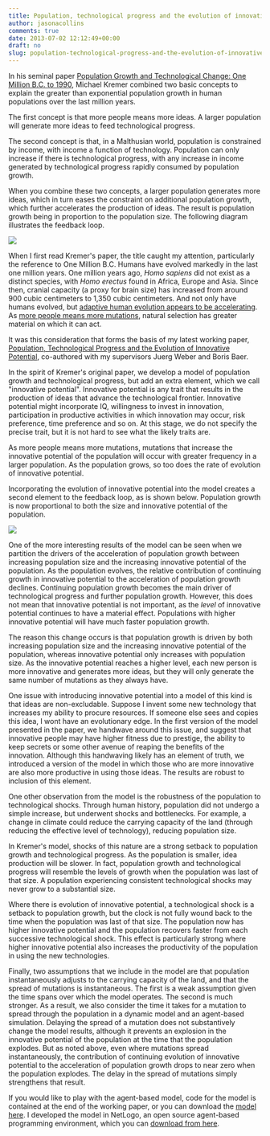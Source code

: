 ```yaml
---
title: Population, technological progress and the evolution of innovative potential
author: jasonacollins
comments: true
date: 2013-07-02 12:12:49+00:00
draft: no
slug: population-technological-progress-and-the-evolution-of-innovative-potential
---
```


In his seminal paper [Population Growth and Technological Change: One Million B.C. to 1990](https://www.jasoncollins.blog/more-people-more-ideas-in-the-long-run/), Michael Kremer combined two basic concepts to explain the greater than exponential population growth in human populations over the last million years.

The first concept is that more people means more ideas. A larger population will generate more ideas to feed technological progress.

The second concept is that, in a Malthusian world, population is constrained by income, with income a function of technology. Population can only increase if there is technological progress, with any increase in income generated by technological progress rapidly consumed by population growth.

When you combine these two concepts, a larger population generates more ideas, which in turn eases the constraint on additional population growth, which further accelerates the production of ideas. The result is population growth being in proportion to the population size. The following diagram illustrates the feedback loop.

![](/img/2013-07-02-population-technological-progress-and-the-evolution-of-innovative-potential/kremer-model.jpg)

When I first read Kremer's paper, the title caught my attention, particularly the reference to One Million B.C. Humans have evolved markedly in the last one million years. One million years ago, _Homo sapiens_ did not exist as a distinct species, with _Homo erectus_ found in Africa, Europe and Asia. Since then, cranial capacity (a proxy for brain size) has increased from around 900 cubic centimeters to 1,350 cubic centimeters. And not only have humans evolved, but [adaptive human evolution appears to be accelerating](https://www.jasoncollins.blog/accelerating-adaptive-evolution-in-humans/). As [more people means more mutations](https://www.jasoncollins.blog/more-people-means-more-ideas-and-mutations/), natural selection has greater material on which it can act.

It was this consideration that forms the basis of my latest working paper, [Population, Technological Progress and the Evolution of Innovative Potential](http://ssrn.com/abstract=2284456), co-authored with my supervisors Juerg Weber and Boris Baer.

In the spirit of Kremer's original paper, we develop a model of population growth and technological progress, but add an extra element, which we call "innovative potential". Innovative potential is any trait that results in the production of ideas that advance the technological frontier. Innovative potential might incorporate IQ, willingness to invest in innovation, participation in productive activities in which innovation may occur, risk preference, time preference and so on. At this stage, we do not specify the precise trait, but it is not hard to see what the likely traits are.

As more people means more mutations, mutations that increase the innovative potential of the population will occur with greater frequency in a larger population. As the population grows, so too does the rate of evolution of innovative potential.

Incorporating the evolution of innovative potential into the model creates a second element to the feedback loop, as is shown below. Population growth is now proportional to both the size and innovative potential of the population.

![](/img/2013-07-02-population-technological-progress-and-the-evolution-of-innovative-potential/collins-et-al-model.jpg)

One of the more interesting results of the model can be seen when we partition the drivers of the acceleration of population growth between increasing population size and the increasing innovative potential of the population. As the population evolves, the relative contribution of continuing growth in innovative potential to the acceleration of population growth declines. Continuing population growth becomes the main driver of technological progress and further population growth. However, this does not mean that innovative potential is not important, as the _level_ of innovative potential continues to have a material effect. Populations with higher innovative potential will have much faster population growth.

The reason this change occurs is that population growth is driven by both increasing population size and the increasing innovative potential of the population, whereas innovative potential only increases with population size. As the innovative potential reaches a higher level, each new person is more innovative and generates more ideas, but they will only generate the same number of mutations as they always have.

One issue with introducing innovative potential into a model of this kind is that ideas are non-excludable. Suppose I invent some new technology that increases my ability to procure resources. If someone else sees and copies this idea, I wont have an evolutionary edge. In the first version of the model presented in the paper, we handwave around this issue, and suggest that innovative people may have higher fitness due to prestige, the ability to keep secrets or some other avenue of reaping the benefits of the innovation. Although this handwaving likely has an element of truth, we introduced a version of the model in which those who are more innovative are also more productive in using those ideas. The results are robust to inclusion of this element.

One other observation from the model is the robustness of the population to technological shocks. Through human history, population did not undergo a simple increase, but underwent shocks and bottlenecks. For example, a change in climate could reduce the carrying capacity of the land (through reducing the effective level of technology), reducing population size.

In Kremer's model, shocks of this nature are a strong setback to population growth and technological progress. As the population is smaller, idea production will be slower. In fact, population growth and technological progress will resemble the levels of growth when the population was last of that size. A population experiencing consistent technological shocks may never grow to a substantial size.

Where there is evolution of innovative potential, a technological shock is a setback to population growth, but the clock is not fully wound back to the time when the population was last of that size. The population now has higher innovative potential and the population recovers faster from each successive technological shock. This effect is particularly strong where higher innovative potential also increases the productivity of the population in using the new technologies.

Finally, two assumptions that we include in the model are that population instantaneously adjusts to the carrying capacity of the land, and that the spread of mutations is instantaneous. The first is a weak assumption given the time spans over which the model operates. The second is much stronger. As a result, we also consider the time it takes for a mutation to spread through the population in a dynamic model and an agent-based simulation. Delaying the spread of a mutation does not substantively change the model results, although it prevents an explosion in the innovative potential of the population at the time that the population explodes. But as noted above, even where mutations spread instantaneously, the contribution of continuing evolution of innovative potential to the acceleration of population growth drops to near zero when the population explodes. The delay in the spread of mutations simply strengthens that result.

If you would like to play with the agent-based model, code for the model is contained at the end of the working paper, or you can download the [model here](https://github.com/jasonacollins/Population_paper). I developed the model in NetLogo, an open source agent-based programming environment, which you can [download from here](http://ccl.northwestern.edu/netlogo/).
